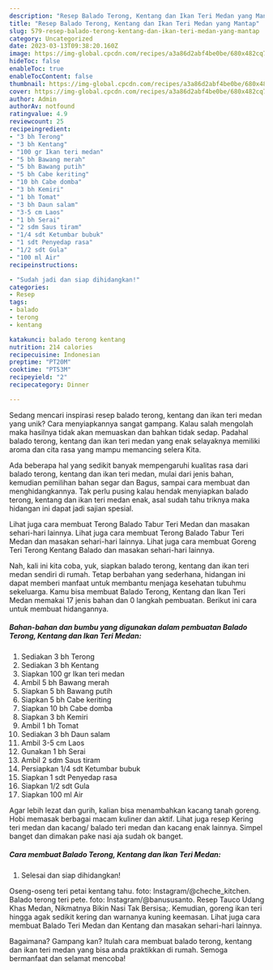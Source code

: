 ```yaml
---
description: "Resep Balado Terong, Kentang dan Ikan Teri Medan yang Mantap"
title: "Resep Balado Terong, Kentang dan Ikan Teri Medan yang Mantap"
slug: 579-resep-balado-terong-kentang-dan-ikan-teri-medan-yang-mantap
category: Uncategorized
date: 2023-03-13T09:38:20.160Z
image: https://img-global.cpcdn.com/recipes/a3a86d2abf4be0be/680x482cq70/balado-terong-kentang-dan-ikan-teri-medan-foto-resep-utama.jpg
hideToc: false
enableToc: true
enableTocContent: false
thumbnail: https://img-global.cpcdn.com/recipes/a3a86d2abf4be0be/680x482cq70/balado-terong-kentang-dan-ikan-teri-medan-foto-resep-utama.jpg
cover: https://img-global.cpcdn.com/recipes/a3a86d2abf4be0be/680x482cq70/balado-terong-kentang-dan-ikan-teri-medan-foto-resep-utama.jpg
author: Admin
authorAv: notfound
ratingvalue: 4.9
reviewcount: 25
recipeingredient:
- "3 bh Terong"
- "3 bh Kentang"
- "100 gr Ikan teri medan"
- "5 bh Bawang merah"
- "5 bh Bawang putih"
- "5 bh Cabe keriting"
- "10 bh Cabe domba"
- "3 bh Kemiri"
- "1 bh Tomat"
- "3 bh Daun salam"
- "3-5 cm Laos"
- "1 bh Serai"
- "2 sdm Saus tiram"
- "1/4 sdt Ketumbar bubuk"
- "1 sdt Penyedap rasa"
- "1/2 sdt Gula"
- "100 ml Air"
recipeinstructions:

- "Sudah jadi dan siap dihidangkan!"
categories:
- Resep
tags:
- balado
- terong
- kentang

katakunci: balado terong kentang 
nutrition: 214 calories
recipecuisine: Indonesian
preptime: "PT20M"
cooktime: "PT53M"
recipeyield: "2"
recipecategory: Dinner

---
```





Sedang mencari inspirasi resep balado terong, kentang dan ikan teri medan yang unik? Cara menyiapkannya sangat gampang. Kalau salah mengolah maka hasilnya tidak akan memuaskan dan bahkan tidak sedap. Padahal balado terong, kentang dan ikan teri medan yang enak selayaknya memiliki aroma dan cita rasa yang mampu memancing selera Kita.





Ada beberapa hal yang sedikit banyak mempengaruhi kualitas rasa dari balado terong, kentang dan ikan teri medan, mulai dari jenis bahan, kemudian pemilihan bahan segar dan Bagus, sampai cara membuat dan menghidangkannya. Tak perlu pusing kalau hendak menyiapkan balado terong, kentang dan ikan teri medan enak,      asal sudah tahu triknya maka hidangan ini dapat jadi sajian spesial.














Lihat juga cara membuat Terong Balado Tabur Teri Medan dan masakan sehari-hari lainnya. Lihat juga cara membuat Terong Balado Tabur Teri Medan dan masakan sehari-hari lainnya. Lihat juga cara membuat Goreng Teri Terong Kentang Balado dan masakan sehari-hari lainnya.






Nah, kali ini kita coba, yuk, siapkan balado terong, kentang dan ikan teri medan sendiri di rumah. Tetap berbahan yang sederhana, hidangan ini dapat memberi manfaat untuk membantu menjaga kesehatan tubuhmu sekeluarga. Kamu bisa membuat Balado Terong, Kentang dan Ikan Teri Medan memakai 17 jenis bahan dan 0 langkah pembuatan. Berikut ini cara untuk membuat hidangannya.

<!--inarticleads1-->

##### Bahan-bahan dan bumbu yang digunakan dalam pembuatan Balado Terong, Kentang dan Ikan Teri Medan:

1. Sediakan 3 bh Terong
1. Sediakan 3 bh Kentang
1. Siapkan 100 gr Ikan teri medan
1. Ambil 5 bh Bawang merah
1. Siapkan 5 bh Bawang putih
1. Siapkan 5 bh Cabe keriting
1. Siapkan 10 bh Cabe domba
1. Siapkan 3 bh Kemiri
1. Ambil 1 bh Tomat
1. Sediakan 3 bh Daun salam
1. Ambil 3-5 cm Laos
1. Gunakan 1 bh Serai
1. Ambil 2 sdm Saus tiram
1. Persiapkan 1/4 sdt Ketumbar bubuk
1. Siapkan 1 sdt Penyedap rasa
1. Siapkan 1/2 sdt Gula
1. Siapkan 100 ml Air


Agar lebih lezat dan gurih, kalian bisa menambahkan kacang tanah goreng. Hobi memasak berbagai macam kuliner dan aktif. Lihat juga resep Kering teri medan dan kacang/ balado teri medan dan kacang enak lainnya. Simpel banget dan dimakan pake nasi aja sudah ok banget. 

<!--inarticleads2-->

##### Cara membuat Balado Terong, Kentang dan Ikan Teri Medan:


1. Selesai dan siap dihidangkan!

Oseng-oseng teri petai kentang tahu. foto: Instagram/@cheche_kitchen. Balado terong teri pete. foto: Instagram/@banususanto. Resep Tauco Udang Khas Medan, Nikmatnya Bikin Nasi Tak Bersisa;. Kemudian, goreng ikan teri hingga agak sedikit kering dan warnanya kuning keemasan. Lihat juga cara membuat Balado Teri Medan dan Kentang dan masakan sehari-hari lainnya. 

Bagaimana? Gampang kan? Itulah cara membuat balado terong, kentang dan ikan teri medan yang bisa anda praktikkan di rumah. Semoga bermanfaat dan selamat mencoba!
